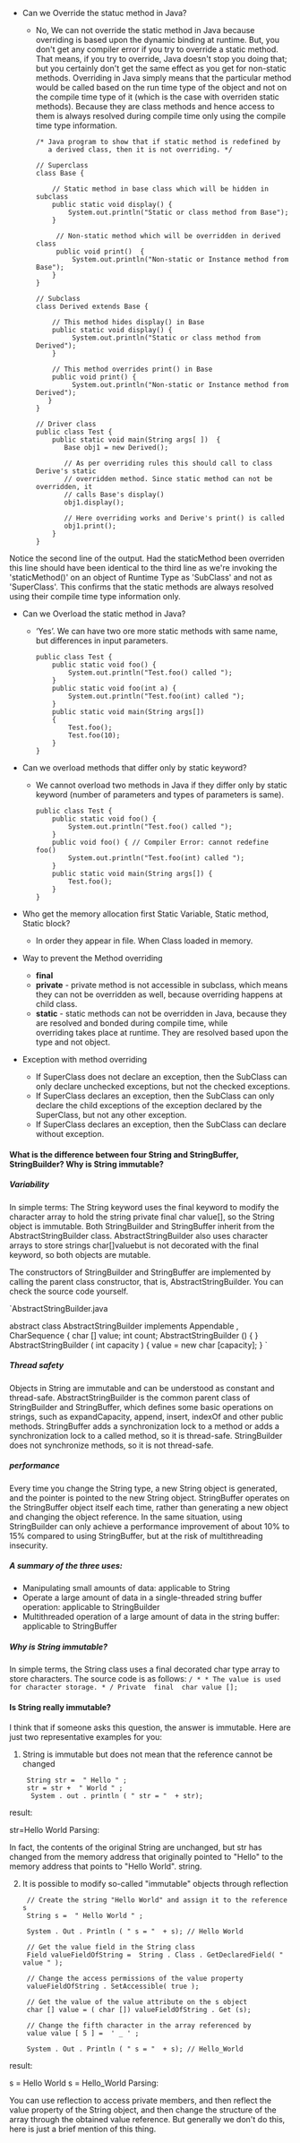 * Can we Override the statuc method in Java?
  * No, We can not override the static method in Java because overriding is based upon the dynamic binding at runtime.
   But, you don't get any compiler error if you try to override a static method. 
   That means, if you try to override, Java doesn't stop you doing that; but you certainly don't get the same effect as you get for          non-static methods. 
   Overriding in Java simply means that the particular method would be called based on the run time type of the object and not on the        compile time type of it (which is the case with overriden static methods). Because they are class methods and hence access to them      is always resolved during compile time only using the compile time type information.
  
      ```   
      /* Java program to show that if static method is redefined by 
         a derived class, then it is not overriding. */

      // Superclass 
      class Base { 

          // Static method in base class which will be hidden in subclass  
          public static void display() { 
              System.out.println("Static or class method from Base"); 
          } 

           // Non-static method which will be overridden in derived class  
           public void print()  { 
               System.out.println("Non-static or Instance method from Base"); 
          } 
      } 

      // Subclass 
      class Derived extends Base { 

          // This method hides display() in Base  
          public static void display() { 
               System.out.println("Static or class method from Derived"); 
          } 

          // This method overrides print() in Base  
          public void print() { 
               System.out.println("Non-static or Instance method from Derived"); 
         } 
      } 

      // Driver class 
      public class Test { 
          public static void main(String args[ ])  { 
             Base obj1 = new Derived(); 

             // As per overriding rules this should call to class Derive's static  
             // overridden method. Since static method can not be overridden, it  
             // calls Base's display()  
             obj1.display();   

             // Here overriding works and Derive's print() is called  
             obj1.print();      
          } 
      } 
      ```

Notice the second line of the output. Had the staticMethod been overriden this line should have been identical to the third line as we're invoking the 'staticMethod()' on an object of Runtime Type as 'SubClass' and not as 'SuperClass'. This confirms that the static methods are always resolved using their compile time type information only.

* Can we Overload the static method in Java?
  * ‘Yes’. We can have two ore more static methods with same name, but differences in input parameters.
      ```
      public class Test { 
          public static void foo() { 
              System.out.println("Test.foo() called "); 
          } 
          public static void foo(int a) {  
              System.out.println("Test.foo(int) called "); 
          } 
          public static void main(String args[]) 
          {  
              Test.foo(); 
              Test.foo(10); 
          } 
      } 
      ```

* Can we overload methods that differ only by static keyword?
  * We cannot overload two methods in Java if they differ only by static keyword (number of parameters and types of parameters is same). 

    ```
    public class Test { 
        public static void foo() { 
            System.out.println("Test.foo() called "); 
        } 
        public void foo() { // Compiler Error: cannot redefine foo() 
            System.out.println("Test.foo(int) called "); 
        } 
        public static void main(String args[]) {  
            Test.foo(); 
        } 
    } 
    ```

* Who get the memory allocation first Static Variable, Static method, Static block?
  * In order they appear in file. When Class loaded in memory.
  
* Way to prevent the Method overriding
  * **final**
  * **private** -  private method is not accessible in subclass, which means they can not be overridden as well, because overriding         happens at child class. 
  * **static** - static methods can not be overridden in Java, because they are resolved and bonded during compile time, while    
    overriding takes place at runtime. They are resolved based upon the type and not object.
    
* Exception with method overriding 
  * If SuperClass does not declare an exception, then the SubClass can only declare unchecked exceptions, but not the checked 
    exceptions.
  * If SuperClass declares an exception, then the SubClass can only declare the child exceptions of the exception declared by the 
    SuperClass, but not any other exception.
  * If SuperClass declares an exception, then the SubClass can declare without exception.    
  
  
#### What is the difference between four String and StringBuffer, StringBuilder? Why is String immutable?
##### Variability

In simple terms: The String keyword uses the final keyword to modify the character array to hold the string private final char value[], so the String object is immutable. Both StringBuilder and StringBuffer inherit from the AbstractStringBuilder class. AbstractStringBuilder also uses character arrays to store strings char[]valuebut is not decorated with the final keyword, so both objects are mutable.

The constructors of StringBuilder and StringBuffer are implemented by calling the parent class constructor, that is, AbstractStringBuilder. You can check the source code yourself.

`AbstractStringBuilder.java

abstract  class  AbstractStringBuilder  implements  Appendable , CharSequence {
     char [] value;
     int count;
     AbstractStringBuilder () {
    }
    AbstractStringBuilder ( int  capacity ) {
        value =  new  char [capacity];
    }
    `
##### Thread safety

Objects in String are immutable and can be understood as constant and thread-safe. AbstractStringBuilder is the common parent class of StringBuilder and StringBuffer, which defines some basic operations on strings, such as expandCapacity, append, insert, indexOf and other public methods. StringBuffer adds a synchronization lock to a method or adds a synchronization lock to a called method, so it is thread-safe. StringBuilder does not synchronize methods, so it is not thread-safe.

##### performance

Every time you change the String type, a new String object is generated, and the pointer is pointed to the new String object. StringBuffer operates on the StringBuffer object itself each time, rather than generating a new object and changing the object reference. In the same situation, using StringBuilder can only achieve a performance improvement of about 10% to 15% compared to using StringBuffer, but at the risk of multithreading insecurity.

##### A summary of the three uses:

* Manipulating small amounts of data: applicable to String
* Operate a large amount of data in a single-threaded string buffer operation: applicable to StringBuilder
* Multithreaded operation of a large amount of data in the string buffer: applicable to StringBuffer

##### Why is String immutable?
In simple terms, the String class uses a final decorated char type array to store characters. The source code is as follows:
`
    / * * The value is used for character storage. * /
     Private  final  char value [];
     `
#### Is String really immutable?
I think that if someone asks this question, the answer is immutable. Here are just two representative examples for you:

1) String is immutable but does not mean that the reference cannot be changed

		String str =  " Hello " ;
		str = str +  " World " ;
		 System . out . println ( " str = "  + str);
result:

str=Hello World
Parsing:

In fact, the contents of the original String are unchanged, but str has changed from the memory address that originally pointed to "Hello" to the memory address that points to "Hello World". string.

2) It is possible to modify so-called "immutable" objects through reflection

		// Create the string "Hello World" and assign it to the reference s 
		String s =  " Hello World " ;

		System . Out . Println ( " s = "  + s); // Hello World

		// Get the value field in the String class 
		Field valueFieldOfString =  String . Class . GetDeclaredField( " value " );

		// Change the access permissions of the value property 
		valueFieldOfString . SetAccessible( true );

		// Get the value of the value attribute on the s object 
		char [] value = ( char []) valueFieldOfString . Get (s);

		// Change the fifth character in the array referenced by 
		value value [ 5 ] =  ' _ ' ;

		System . Out . Println ( " s = "  + s); // Hello_World
result:

s = Hello World
s = Hello_World
Parsing:

You can use reflection to access private members, and then reflect the value property of the String object, and then change the structure of the array through the obtained value reference. But generally we don't do this, here is just a brief mention of this thing.
